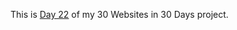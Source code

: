 This is <a href="https://cwang1996.github.io/Giphy/">Day 22</a> of my 30 Websites in 30 Days project.
